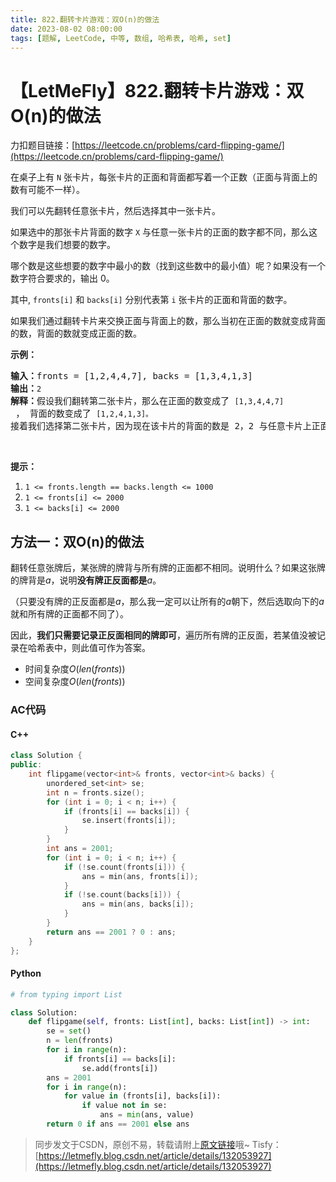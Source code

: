```yaml
---
title: 822.翻转卡片游戏：双O(n)的做法
date: 2023-08-02 08:00:00
tags: [题解, LeetCode, 中等, 数组, 哈希表, 哈希, set]
---
```


# 【LetMeFly】822.翻转卡片游戏：双O(n)的做法

力扣题目链接：[https://leetcode.cn/problems/card-flipping-game/](https://leetcode.cn/problems/card-flipping-game/)

<p>在桌子上有 <code>N</code> 张卡片，每张卡片的正面和背面都写着一个正数（正面与背面上的数有可能不一样）。</p>

<p>我们可以先翻转任意张卡片，然后选择其中一张卡片。</p>

<p>如果选中的那张卡片背面的数字 <code>X</code> 与任意一张卡片的正面的数字都不同，那么这个数字是我们想要的数字。</p>

<p>哪个数是这些想要的数字中最小的数（找到这些数中的最小值）呢？如果没有一个数字符合要求的，输出 0。</p>

<p>其中, <code>fronts[i]</code>&nbsp;和&nbsp;<code>backs[i]</code>&nbsp;分别代表第&nbsp;<code>i</code>&nbsp;张卡片的正面和背面的数字。</p>

<p>如果我们通过翻转卡片来交换正面与背面上的数，那么当初在正面的数就变成背面的数，背面的数就变成正面的数。</p>

<p><strong>示例：</strong></p>

<pre>
<strong>输入：</strong>fronts = [1,2,4,4,7], backs = [1,3,4,1,3]
<strong>输出：</strong><code>2</code>
<strong>解释：</strong>假设我们翻转第二张卡片，那么在正面的数变成了 <code>[1,3,4,4,7]</code> ， 背面的数变成了 <code>[1,2,4,1,3]。</code>
接着我们选择第二张卡片，因为现在该卡片的背面的数是 2，2 与任意卡片上正面的数都不同，所以 2 就是我们想要的数字。</pre>

<p>&nbsp;</p>

<p><strong>提示：</strong></p>

<ol>
	<li><code>1 &lt;= fronts.length == backs.length&nbsp;&lt;=&nbsp;1000</code></li>
	<li><code>1 &lt;=&nbsp;fronts[i]&nbsp;&lt;= 2000</code></li>
	<li><code>1 &lt;= backs[i]&nbsp;&lt;= 2000</code></li>
</ol>


    
## 方法一：双O(n)的做法

翻转任意张牌后，某张牌的牌背与所有牌的正面都不相同。说明什么？如果这张牌的牌背是$a$，说明**没有牌正反面都是**$a$。

（只要没有牌的正反面都是$a$，那么我一定可以让所有的$a$朝下，然后选取向下的$a$就和所有牌的正面都不同了）。

因此，**我们只需要记录正反面相同的牌即可**，遍历所有牌的正反面，若某值没被记录在哈希表中，则此值可作为答案。

+ 时间复杂度$O(len(fronts))$
+ 空间复杂度$O(len(fronts))$

### AC代码

#### C++

```cpp
class Solution {
public:
    int flipgame(vector<int>& fronts, vector<int>& backs) {
        unordered_set<int> se;
        int n = fronts.size();
        for (int i = 0; i < n; i++) {
            if (fronts[i] == backs[i]) {
                se.insert(fronts[i]);
            }
        }
        int ans = 2001;
        for (int i = 0; i < n; i++) {
            if (!se.count(fronts[i])) {
                ans = min(ans, fronts[i]);
            }
            if (!se.count(backs[i])) {
                ans = min(ans, backs[i]);
            }
        }
        return ans == 2001 ? 0 : ans;
    }
};
```

#### Python

```python
# from typing import List

class Solution:
    def flipgame(self, fronts: List[int], backs: List[int]) -> int:
        se = set()
        n = len(fronts)
        for i in range(n):
            if fronts[i] == backs[i]:
                se.add(fronts[i])
        ans = 2001
        for i in range(n):
            for value in (fronts[i], backs[i]):
                if value not in se:
                    ans = min(ans, value)
        return 0 if ans == 2001 else ans
```

> 同步发文于CSDN，原创不易，转载请附上[原文链接](https://blog.tisfy.eu.org/2023/08/02/LeetCode%200822.%E7%BF%BB%E8%BD%AC%E5%8D%A1%E7%89%87%E6%B8%B8%E6%88%8F/)哦~
> Tisfy：[https://letmefly.blog.csdn.net/article/details/132053927](https://letmefly.blog.csdn.net/article/details/132053927)
